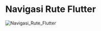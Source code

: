 # Navigasi Rute Flutter

![Navigasi_Rute_Flutter](https://user-images.githubusercontent.com/89893773/158510371-900827a7-ff59-4720-9816-78abfa39557c.jpeg)
